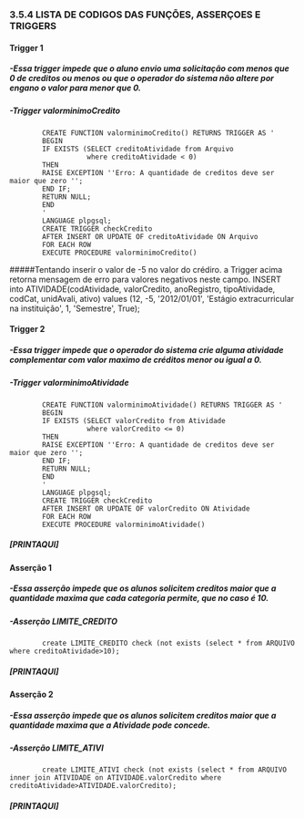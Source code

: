 ### 3.5.4	LISTA DE CODIGOS DAS FUNÇÕES, ASSERÇOES E TRIGGERS<br>

#### Trigger 1<br>
   ##### -Essa trigger impede que o aluno envio uma solicitação com menos que 0 de creditos ou menos ou que o operador do sistema não altere por engano o valor para menor que 0.<br>
   ##### -Trigger valorminimoCredito<br>

   			CREATE FUNCTION valorminimoCredito() RETURNS TRIGGER AS '
			BEGIN
			IF EXISTS (SELECT creditoAtividade from Arquivo
					   where creditoAtividade < 0)
			THEN
			RAISE EXCEPTION ''Erro: A quantidade de creditos deve ser maior que zero '';
			END IF;
			RETURN NULL;
			END
			'
			LANGUAGE plpgsql;
			CREATE TRIGGER checkCredito
			AFTER INSERT OR UPDATE OF creditoAtividade ON Arquivo
			FOR EACH ROW
			EXECUTE PROCEDURE valorminimoCredito()

#####Tentando inserir o valor de -5 no valor do crédiro. a Trigger acima retorna mensagem de erro para valores negativos neste campo.
INSERT into ATIVIDADE(codAtividade, valorCredito, anoRegistro, tipoAtividade, codCat, unidAvali, ativo)
values (12, -5, '2012/01/01', 'Estágio extracurricular na instituição', 1, 'Semestre', True);



#### Trigger 2<br>
   ##### -Essa trigger impede que o operador do sistema crie alguma atividade complementar com valor maximo de créditos menor ou igual a 0.<br>
   ##### -Trigger valorminimoAtividade<br>
   
			CREATE FUNCTION valorminimoAtividade() RETURNS TRIGGER AS '
			BEGIN
			IF EXISTS (SELECT valorCredito from Atividade
					   where valorCredito <= 0)
			THEN
			RAISE EXCEPTION ''Erro: A quantidade de creditos deve ser maior que zero '';
			END IF;
			RETURN NULL;
			END
			'
			LANGUAGE plpgsql;
			CREATE TRIGGER checkCredito
			AFTER INSERT OR UPDATE OF valorCredito ON Atividade
			FOR EACH ROW
			EXECUTE PROCEDURE valorminimoAtividade()
			
##### [PRINTAQUI]<br>


#### Asserção 1<br>
   ##### -Essa asserção impede que os alunos solicitem creditos maior que a quantidade maxima que cada categoria permite, que no caso é 10.<br>
   ##### -Asserção LIMITE_CREDITO<br>
   
			create LIMITE_CREDITO check (not exists (select * from ARQUIVO where creditoAtividade>10);
			
##### [PRINTAQUI]<br>

#### Asserção 2<br>
   ##### -Essa asserção impede que os alunos solicitem creditos maior que a quantidade maxima que a Atividade pode concede.<br>
   ##### -Asserção LIMITE_ATIVI<br>   

			create LIMITE_ATIVI check (not exists (select * from ARQUIVO inner join ATIVIDADE on ATIVIDADE.valorCredito where creditoAtividade>ATIVIDADE.valorCredito);
			
##### [PRINTAQUI]<br>

